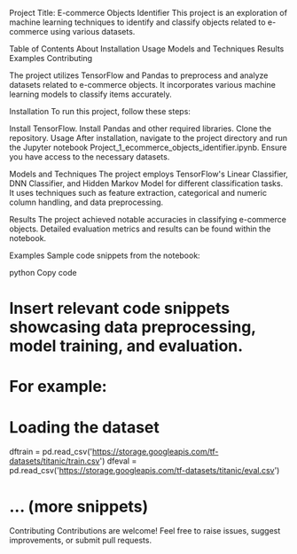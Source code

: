 Project Title: E-commerce Objects Identifier
This project is an exploration of machine learning techniques to identify and classify objects related to e-commerce using various datasets.

Table of Contents
About
Installation
Usage
Models and Techniques
Results
Examples
Contributing

The project utilizes TensorFlow and Pandas to preprocess and analyze datasets related to e-commerce objects. It incorporates various machine learning models to classify items accurately.

Installation
To run this project, follow these steps:

Install TensorFlow.
Install Pandas and other required libraries.
Clone the repository.
Usage
After installation, navigate to the project directory and run the Jupyter notebook Project_1_ecommerce_objects_identifier.ipynb. Ensure you have access to the necessary datasets.

Models and Techniques
The project employs TensorFlow's Linear Classifier, DNN Classifier, and Hidden Markov Model for different classification tasks. It uses techniques such as feature extraction, categorical and numeric column handling, and data preprocessing.

Results
The project achieved notable accuracies in classifying e-commerce objects. Detailed evaluation metrics and results can be found within the notebook.

Examples
Sample code snippets from the notebook:

python
Copy code
# Insert relevant code snippets showcasing data preprocessing, model training, and evaluation.
# For example:
# Loading the dataset
dftrain = pd.read_csv('https://storage.googleapis.com/tf-datasets/titanic/train.csv')
dfeval = pd.read_csv('https://storage.googleapis.com/tf-datasets/titanic/eval.csv')

# ... (more snippets)
Contributing
Contributions are welcome! Feel free to raise issues, suggest improvements, or submit pull requests.

